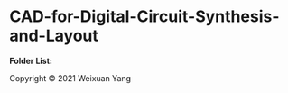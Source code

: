 # CAD-for-Digital-Circuit-Synthesis-and-Layout
<b>Folder List:</b><br>

Copyright © 2021 Weixuan Yang

